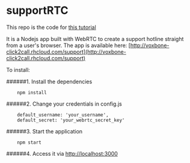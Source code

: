 supportRTC
==========

This repo is the code for [this tutorial](http://blog.voxbone.com/voxbone-crm-bot/)

It is a Nodejs app built with WebRTC to create a support hotline straight from a user's browser. The app is available here: [http://voxbone-click2call.rhcloud.com/support](http://voxbone-click2call.rhcloud.com/support)

To install:

######1. Install the dependencies

```
    npm install
```

######2. Change your credentials in config.js

```
    default_username: 'your_username',
    default_secret: 'your_webrtc_secret_key'
```

######3. Start the application

```
    npm start
```    

######4. Access it via [http://localhost:3000](http://localhost:3000)
